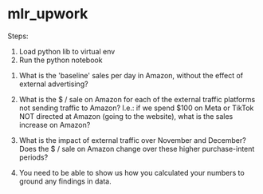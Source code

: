 # mlr_upwork

Steps:
1) Load python lib to virtual env
2) Run the python notebook

1. What is the 'baseline' sales per day in Amazon, without the effect of external advertising?

2. What is the $ / sale on Amazon for each of the external traffic platforms not sending traffic to Amazon? I.e.: if we spend $100 on Meta or TikTok NOT directed at Amazon (going to the website), what is the sales increase on Amazon?

3. What is the impact of external traffic over November and December? Does the $ / sale on Amazon change over these higher purchase-intent periods?

4. You need to be able to show us how you calculated your numbers to ground any findings in data.
